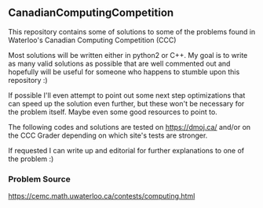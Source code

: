 ## CanadianComputingCompetition
This repository contains some of solutions to some of the problems found in Waterloo's Canadian Computing Competition (CCC)

Most solutions will be written either in python2 or C++. My goal is to write as many valid solutions as possible that are well commented out and hopefully will be useful for someone who happens to stumble upon this repository :)

If possible I'll even attempt to point out some next step optimizations that can speed up the solution even further, but these won't be necessary for the problem itself. Maybe even some good resources to point to.

The following codes and solutions are tested on https://dmoj.ca/ and/or on the CCC Grader depending on which site's tests are stronger.

If requested I can write up and editorial for further explanations to one of the problem :)

### Problem Source
https://cemc.math.uwaterloo.ca/contests/computing.html

